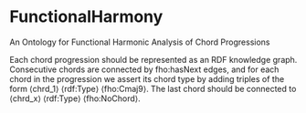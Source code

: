 # FunctionalHarmony
An Ontology for Functional Harmonic Analysis of Chord Progressions

Each chord progression should be represented as an RDF knowledge graph. Consecutive chords are connected by fho:hasNext edges, and for each chord in the progression we assert its chord type by adding triples of the form ⟨chrd_1⟩ ⟨rdf:Type⟩ ⟨fho:Cmaj9⟩. The last chord should be connected to ⟨chrd_x⟩ ⟨rdf:Type⟩ ⟨fho:NoChord⟩.
